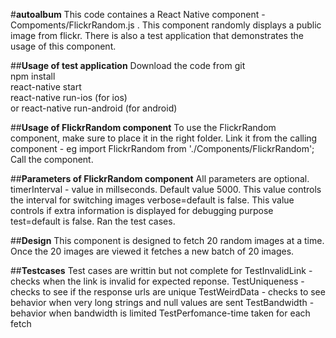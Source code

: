 #**autoalbum**
This code containes a React Native component - Compoments/FlickrRandom.js . This component randomly displays a public image from flickr. 
There is also a test application that demonstrates the usage of this component.

##**Usage of test application**
Download the code from git  
npm install  
react-native start  
react-native run-ios (for ios)  
or react-native run-android (for android)  

##**Usage of FlickrRandom component**
To use the FlickrRandom component, make sure to place it in the right folder.
Link it from the calling component - eg import FlickrRandom from './Components/FlickrRandom';
Call the component.

##**Parameters of FlickrRandom component**
All parameters are optional.
timerInterval - value in millseconds. Default value 5000. This value controls the interval for switching images
verbose=default is false. This value controls if extra information is displayed for debugging purpose
test=default is false. Ran the test cases.

##**Design**
This component is designed to fetch 20 random images at a time. Once the 20 images are viewed it fetches a new batch of 20 images.


##**Testcases**
Test cases are writtin but not complete for 
TestInvalidLink - checks when the link is invalid for expected reponse.
TestUniqueness - checks to see if the response urls are unique
TestWeirdData - checks to see behavior when very long strings and null values are sent
TestBandwidth - behavior when bandwidth is limited
TestPerfomance-time taken for each fetch
